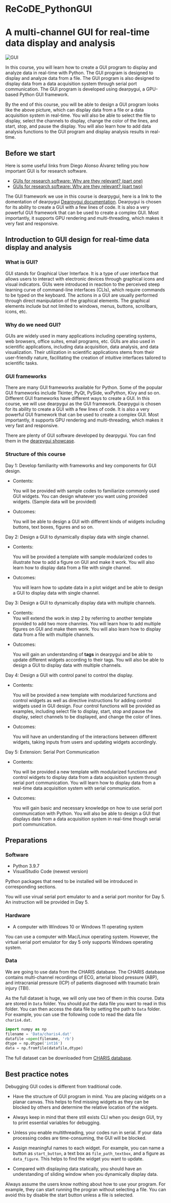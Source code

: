 # ReCoDE_PythonGUI

# A multi-channel GUI for real-time data display and analysis
![GUI](https://raw.githubusercontent.com/ImperialCollegeLondon/ReCoDE-PythonGUI/main/Resources/main_window.jpg "Main Window")

In this course, you will learn how to create a GUI program to display and analyze data in real-time with Python. The GUI program is designed to display and analyze data from a file. The GUI program is also designed to display data from a data acquisition system through serial port communication. The GUI program is developed using dearpygui, a GPU-based Python GUI framework. 

By the end of this course, you will be able to design a GUI program looks like the above picture, which can display data from a file or a data acquisition system in real-time. You will also be able to select the file to display, select the channels to display, change the color of the lines, and start, stop, and pause the display. You will also learn how to add data analysis functions to the GUI program and display analysis results in real-time.

## Before we start
Here is some useful links from Diego Alonso Álvarez telling you how important GUI is for research software.
- [GUIs for research software: Why are they relevant? (part one)](https://www.software.ac.uk/blog/2021-06-16-guis-research-software-why-are-they-relevant-part-one)
- [GUIs for research software: Why are they relevant? (part two)](https://www.software.ac.uk/blog/2021-06-17-guis-research-software-why-are-they-relevant-part-two)

The GUI framework we use in this course is dearpygui, here is a link to the domentation of dearpygui [Dearpygui documentation](https://docs.dearpygui.org/en/latest/). Dearpygui is chosen for its ability to create a GUI with a few lines of code. It is also a very powerful GUI framework that can be used to create a complex GUI. Most importantly, it supports GPU rendering and multi-threading, which makes it very fast and responsive.

## Introduction to GUI design for real-time data display and analysis
### **What is GUI?**
GUI stands for Graphical User Interface. It is a type of user interface that allows users to interact with electronic devices through graphical icons and visual indicators. GUIs were introduced in reaction to the perceived steep learning curve of command-line interfaces (CLIs), which require commands to be typed on the keyboard. The actions in a GUI are usually performed through direct manipulation of the graphical elements. The graphical elements include but not limited to windows, menus, buttons, scrollbars, icons, etc.
### **Why do we need GUI?**
GUIs are widely used in many applications including operating systems, web browsers, office suites, email programs, etc. GUIs are also used in scientific applications, including data acquisition, data analysis, and data visualization. Their utilization in scientific applications stems from their user-friendly nature, facilitating the creation of intuitive interfaces tailored to scientific tasks.

### **GUI frameworks**
There are many GUI frameworks available for Python. Some of the popular GUI frameworks include Tkinter, PyQt, PySide, wxPython, Kivy and so on. Different GUI frameworks have different ways to create a GUI. In this course, we will use dearpygui as the GUI framework. Dearpygui is chosen for its ability to create a GUI with a few lines of code. It is also a very powerful GUI framework that can be used to create a complex GUI. Most importantly, it supports GPU rendering and multi-threading, which makes it very fast and responsive.

There are plenty of GUI software developed by dearpygui. You can find them in the [dearpygui showcase](https://github.com/hoffstadt/DearPyGui/wiki/Dear-PyGui-Showcase).

### **Structure of this course**
Day 1: Develop familiarity with frameworks and key components for GUI design.  

* Contents:
  
    You will be provided with sample codes to familiarize commonly used GUI widgets. You can design whatever you want using provided widgets. (Sample data will be provided)
* Outcomes:
  
    You will be able to design a GUI with different kinds of widgets including buttons, text boxes, figures and so on.

Day 2: Design a GUI to dynamically display data with single channel.

* Contents:  

    You will be provided a template with sample modularized codes to illustrate how to add a figure on GUI and make it work. You will also learn how to display data from a file with single channel.

* Outcomes:
    
    You will learn how to update data in a plot widget and be able to design a GUI to display data with single channel.

Day 3: Design a GUI to dynamically display data with multiple channels.

* Contents:  
    You will extend the work in step 2 by referring to another template provided to add two more channles. You will learn how to add multiple figures on GUI and make them work. You will also learn how to display data from a file with multiple channels.

* Outcomes:
    
    You will gain an understanding of **tags** in dearpygui and be able to update different widgets according to their tags. You will also be able to design a GUI to display data with multiple channels. 

Day 4: Design a GUI with control panel to control the display.

 * Contents:
  
    You will be provided a new template with modularized functions and control widgets as well as directive instructions for adding control widgets used in GUI design. Four control functions will be provided as examples, including select file to display, start, stop and pause the display, select channels to be displayed, and change the color of lines.

* Outcomes:

    You will have an understanding of the interactions between different widgets, taking inputs from users and updating widgets accordingly.

Day 5: Extension: Serial Port Communication

* Contents:
    
    You will be provided a new template with modularized functions and control widgets to display data from a data acquisition system through serial port communication. You will learn how to display data from a real-time data acquisition system with serial communication.

* Outcomes:

    You will gain basic and necessary knowledge on how to use serial port communication with Python. You will also be able to design a GUI that displays data from a data acquisition system in real-time though serial port communication. 
## **Preparations**

### **Software**
- Python 3.9.7
- VisualStudio Code (newest version)

Python packages that need to be installed will be introduced in corresponding sections.

You will use virual serial port emulator to and a serial port monitor for Day 5. An instruction will be provided in Day 5.

### **Hardware**
- A computer with Windows 10 or Windows 11 operating system
  
You can use a computer with Mac/Linux operating system. However, the virtual serial port emulator for day 5 only supports Windows operating system.
  
### **Data**

We are going to use data from the CHARIS database. The CHARIS database contains multi-channel recordings of ECG, arterial blood pressure (ABP), and intracranial pressure (ICP) of patients diagnosed with traumatic brain injury (TBI).

As the full dataset is huge, we will only use two of them in this course.
Data are stored in ```Data``` folder. You should put the data file you want to read in this folder. You can then access the data file by setting the path to ```Data``` folder. For example, you can use the following code to read the data file ```charis4.dat```.
```python
import numpy as np
filename = 'Data/charis4.dat'
datafile =open(filename, 'rb')
dtype = np.dtype('int16')
data = np.fromfile(datafile,dtype)
```

The full dataset can be downloaded from [CHARIS database](https://physionet.org/content/charisdb/1.0.0/). 
## **Best practice notes**
Debugging GUI codes is different from traditional code. 

 - Have the structure of GUI program in mind. You are placing widgets on a planar canvas. This helps to find missing widgets as they can be blocked by others and determine the relative location of the widgets. 

 - Always keep in mind that there still exists CLI when you design GUI, try to print essential variables for debugging. 

 - Unless you enable multithreading, your codes run in serial. If your data processing codes are time-consuming, the GUI will be blocked.

 - Assign meaningful names to each widget. For example, you can name a button as ```start_button```, a text box as ```file_path_textbox```, and a figure as ```data_figure```. This helps to find the widget you want to update. 

 - Compared with displaying data statically, you should have an understanding of sliding window when you dynamically display data. 

Always assume the users know nothing about how to use your program. For example, they can start running the progran without selecting a file. You can avoid this by disable the start button unless a file is selected.
